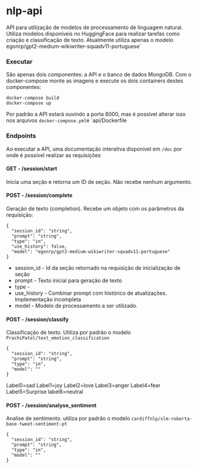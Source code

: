 
# nlp-api

API para utilização de modelos de processamento de linguagem natural. Utiliza modelos disponíveis no HuggingFace para realizar tarefas como criação e classificação de texto. Atualmente utiliza apenas o modelo egonrp/gpt2-medium-wikiwriter-squadv11-portuguese`

### Executar

São apenas dois componentes: a API e o banco de dados MongoDB.
Com o docker-compose monte as imagens e execute os dois containers destes componentes:

```
docker-compose build
docker-compose up
```

Por padrão a API estará ouvindo a porta 8000, mas é possível alterar isso nos arquivos `docker-compose.yml`e `api/Dockerfile

### Endpoints

Ao executar a API, uma documentação interativa disponível em `/doc` por onde é possível realizar as requisições

#### GET - /session/start

Inicia uma seção e retorna um ID de seção. Não recebe nenhum argumento.

#### POST - /session/complete

Geração de texto (completion). Recebe um objeto com os parâmetros da requisição:
```
{
  "session_id": "string",
  "prompt": "string",
  "type": "in",
  "use_history": false,
  "model": "egonrp/gpt2-medium-wikiwriter-squadv11-portuguese"
}
```
- session_id - Id da seção retornado na requisição de inicialização de seção
- prompt - Texto inicial para geração de texto
- type -
- use_history - Combinar prompt com histórico de atualizações. Implementação incompleta
- model - Modelo de processamento a ser utilizado. 

#### POST - /session/classify
Classificação de texto. Utiliza por padrão o modelo `PrachiPatel/text_emotion_classification`
```
{
  "session_id": "string",
  "prompt": "string",
  "type": "in",
  "model": ""
}
```

Label0=sad Label1=joy Label2=love Label3=anger Label4=fear Label5=Surprise label6=neutral

#### POST - /session/analyse_sentiment
Analise de sentimento. utiliza por padrão o modelo `cardiffnlp/xlm-roberta-base-tweet-sentiment-pt`
```
{
  "session_id": "string",
  "prompt": "string",
  "type": "in",
  "model": ""
}
```